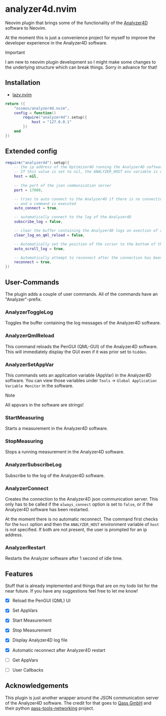 # analyzer4d.nvim

Neovim plugin that brings some of the functionality of the [Analyzer4D](https://qass.net/software) 
software to Neovim.

At the moment this is just a convenience project for myself to improve the developer
experience in the Analyzer4D software.

> [!IMPORTANT]
> I am new to neovim plugin development so I might make some changes to the underlying 
> structure which can break things. Sorry in advance for that!

## Installation

- [lazy.nvim]()

```lua
return ({
    "ossmos/analyzer4d.nvim",
    config = function()
        require("analyzer4d").setup({
            host = "127.0.0.1"
        })
    end
})
```

## Extended config

```lua
require("analyzer4d").setup({
    -- the ip address of the Optimizer4D running the Analyzer4D software
    -- If this value is set to nil, the ANALYZER_HOST env variable is used instead
    host = nil,
    
    -- the port of the json communication server
    port = 17000,

    -- tries to auto connect to the Analyzer4D if there is no connection yet
    -- and a command is executed
    auto_connect = true,

    -- automatically connect to the log of the Analyzer4D
    subscribe_log = false,

    -- clear the buffer containing the Analyzer4D logs on exection of analyzer4d.reload_qml()
    clear_log_on_qml_reload = false,

    -- Automatically set the position of the cursor to the bottom of the log buffer when new entries come in if the cursor is not in the log window
    auto_scroll_log = true,

    -- Automatically attempt to reconnect after the connection has been lost
    reconnect = true,
})
```

## User-Commands

The plugin adds a couple of user commands. All of the commands have an "Analyzer"-prefix.

### AnalyzerToggleLog

Toggles the buffer containing the log messages of the Analyzer4D software.

### AnalyzerQmlReload

This command reloads the PenGUI (QML-GUI) of the Analyzer4D software.
This will immediately display the GUI even if it was prior set to `hidden`.

### AnalyzerSetAppVar

This commands sets an application variable (AppVar) in the Analyzer4D software.
You can view those variables under `Tools` &rarr; `Global Application Variable Monitor`
in the software.

> [!NOTE]
> All appvars in the software are strings! 

### StartMeasuring

Starts a measurement in the Analyzer4D software.

### StopMeasuring

Stops a running measurement in the Analyzer4D software.

### AnalyzerSubscribeLog

Subscribe to the log of the Analyzer4D software.

### AnalyzerConnect

Creates the connection to the Analyzer4D json communication server.
This only has to be called if the `always_connect` option is set to `false`,
or if the Analyzer4D software has been restarted.

At the moment there is no automatic reconnect.
The command first checks for the `host` option and then the `ANALYZER_HOST` environment
variable of `host` is not specified. If both are not present, the user is prompted for an ip address.

### AnalyzerRestart

Restarts the Analyzer software after 1 second of idle time.


## Features

Stuff that is already implemented and things that are on my todo list for the near
future. If you have any suggestions feel free to let me know!

- [x] Reload the PenGUI (QML) UI
- [x] Set AppVars
- [x] Start Measurement
- [x] Stop Measurement
- [x] Display Analyzer4D log file
- [x] Automatic reconnect after Analyzer4D restart
- [ ] Get AppVars
- [ ] User Callbacks


## Acknowledgements

This plugin is just another wrapper around the JSON communication server of the 
Analyzer4D software. The credit for that goes to [Qass GmbH](https://qass.net)
and their python [qass-tools-networking](https://pypi.org/project/qass-tools-networking/) project.

